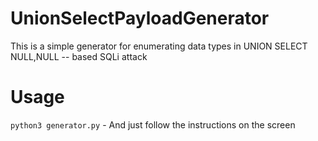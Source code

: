 # UnionSelectPayloadGenerator
This is a simple generator for enumerating data types in UNION SELECT NULL,NULL -- based SQLi attack

# Usage
`python3 generator.py` - And just follow the instructions on the screen
